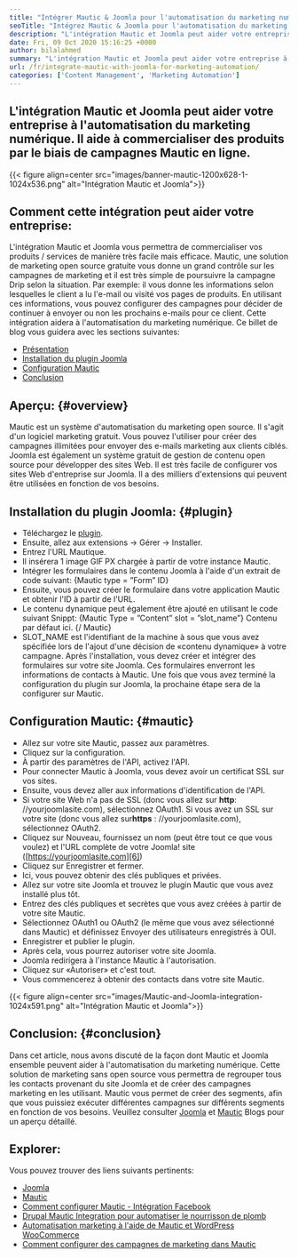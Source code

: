```yaml
---
title: "Intégrer Mautic & Joomla pour l'automatisation du marketing numérique '" 
seoTitle: "Intégrez Mautic & Joomla pour l'automatisation du marketing numérique" 
description: "L'intégration Mautic et Joomla peut aider votre entreprise à l'automatisation du marketing numérique. Il aide à commercialiser des produits par le biais de campagnes Mautic." 
date: Fri, 09 Oct 2020 15:16:25 +0000
author: bilalahmed
summary: "L'intégration Mautic et Joomla peut aider votre entreprise à l'automatisation du marketing numérique. Il aide à commercialiser des produits par le biais de campagnes Mautic en ligne." 
url: /fr/integrate-mautic-with-joomla-for-marketing-automation/
categories: ['Content Management', 'Marketing Automation']
---
```


## L'intégration Mautic et Joomla peut aider votre entreprise à l'automatisation du marketing numérique. Il aide à commercialiser des produits par le biais de campagnes Mautic en ligne.

{{< figure align=center src="images/banner-mautic-1200x628-1-1024x536.png" alt="Intégration Mautic et Joomla">}}


## Comment cette intégration peut aider votre entreprise:
L'intégration Mautic et Joomla vous permettra de commercialiser vos produits / services de manière très facile mais efficace. Mautic, une solution de marketing open source gratuite vous donne un grand contrôle sur les campagnes de marketing et il est très simple de poursuivre la campagne Drip selon la situation. Par exemple: il vous donne les informations selon lesquelles le client a lu l'e-mail ou visité vos pages de produits. En utilisant ces informations, vous pouvez configurer des campagnes pour décider de continuer à envoyer ou non les prochains e-mails pour ce client. Cette intégration aidera à l'automatisation du marketing numérique. Ce billet de blog vous guidera avec les sections suivantes:
  * [Présentation][1]
  * [Installation du plugin Joomla][2]
  * [Configuration Mautic][3]
  * [Conclusion][4]

## Aperçu: {#overview}

Mautic est un système d'automatisation du marketing open source. Il s'agit d'un logiciel marketing gratuit. Vous pouvez l'utiliser pour créer des campagnes illimitées pour envoyer des e-mails marketing aux clients ciblés.
Joomla est également un système gratuit de gestion de contenu open source pour développer des sites Web. Il est très facile de configurer vos sites Web d'entreprise sur Joomla. Il a des milliers d'extensions qui peuvent être utilisées en fonction de vos besoins.

## Installation du plugin Joomla: {#plugin}

  * Téléchargez le [plugin][5].
  * Ensuite, allez aux extensions -> Gérer -> Installer.
  * Entrez l'URL Mautique.
  * Il insérera 1 image GIF PX chargée à partir de votre instance Mautic.
  * Intégrer les formulaires dans le contenu Joomla à l'aide d'un extrait de code suivant: {Mautic type = ”Form” ID}
  * Ensuite, vous pouvez créer le formulaire dans votre application Mautic et obtenir l'ID à partir de l'URL.
  * Le contenu dynamique peut également être ajouté en utilisant le code suivant Snippt: {Mautic Type = ”Content” slot = ”slot_name”} Contenu par défaut ici. {/ Mautic}
  * SLOT_NAME est l'identifiant de la machine à sous que vous avez spécifiée lors de l'ajout d'une décision de «contenu dynamique» à votre campagne.
Après l'installation, vous devez créer et intégrer des formulaires sur votre site Joomla. Ces formulaires enverront les informations de contacts à Mautic. Une fois que vous avez terminé la configuration du plugin sur Joomla, la prochaine étape sera de la configurer sur Mautic.

## Configuration Mautic: {#mautic}

  * Allez sur votre site Mautic, passez aux paramètres.
  * Cliquez sur la configuration.
  * À partir des paramètres de l'API, activez l'API.
  * Pour connecter Mautic à Joomla, vous devez avoir un certificat SSL sur vos sites.
  * Ensuite, vous devez aller aux informations d'identification de l'API.
  * Si votre site Web n'a pas de SSL (donc vous allez sur **http**: //yourjoomlasite.com), sélectionnez OAuth1. Si vous avez un SSL sur votre site (donc vous allez sur**https** : //yourjoomlasite.com), sélectionnez OAuth2.
  * Cliquez sur Nouveau, fournissez un nom (peut être tout ce que vous voulez) et l'URL complète de votre Joomla! site ([https://yourjoomlasite.com][6])
  * Cliquez sur Enregistrer et fermer.
  * Ici, vous pouvez obtenir des clés publiques et privées.
  * Allez sur votre site Joomla et trouvez le plugin Mautic que vous avez installé plus tôt.
  * Entrez des clés publiques et secrètes que vous avez créées à partir de votre site Mautic.
  * Sélectionnez OAuth1 ou OAuth2 (le même que vous avez sélectionné dans Mautic) et définissez Envoyer des utilisateurs enregistrés à OUI.
  * Enregistrer et publier le plugin.
  * Après cela, vous pourrez autoriser votre site Joomla.
  * Joomla redirigera à l'instance Mautic à l'autorisation.
  * Cliquez sur «Autoriser» et c'est tout.
  * Vous commencerez à obtenir des contacts dans votre site Mautic.

{{< figure align=center src="images/Mautic-and-Joomla-integration-1024x591.png" alt="Intégration Mautic et Joomla">}}


## Conclusion: {#conclusion}

Dans cet article, nous avons discuté de la façon dont Mautic et Joomla ensemble peuvent aider à l'automatisation du marketing numérique. Cette solution de marketing sans open source vous permettra de regrouper tous les contacts provenant du site Joomla et de créer des campagnes marketing en les utilisant. Mautic vous permet de créer des segments, afin que vous puissiez exécuter différentes campagnes sur différents segments en fonction de vos besoins. Veuillez consulter [Joomla][7] et [Mautic][8] Blogs pour un aperçu détaillé.

## Explorer:
Vous pouvez trouver des liens suivants pertinents:
  * [Joomla][7]
  * [Mautic][8]
  * [Comment configurer Mautic - Intégration Facebook][9]
  * [Drupal Mautic Integration pour automatiser le nourrisson de plomb][10]
  * [Automatisation marketing à l'aide de Mautic et WordPress WooCommerce][11]
  * [Comment configurer des campagnes de marketing dans Mautic][12]



[1]: #overview
[2]: #plugin
[3]: #mautic
[4]: #conclusion
[5]: https://href.li/?https://extensions.joomla.org/extension/mautic/
[6]: https://href.li/?https://yourjoomlasite.com
[7]: https://products.containerize.com/content-management/joomla
[8]: https://products.containerize.com/marketing-automation/mautic
[9]: https://blog.containerize.com/marketing-automation/how-to-setup-mautic-facebook-integration/
[10]: https://blog.containerize.com/content-management/drupal-tutorial-automate-lead-growth-with-drupal-mautic/
[11]: https://blog.containerize.com/blogging/marketing-automation-using-mautic-and-wordpress-woocommerce/
[12]: https://blog.containerize.com/marketing-automation/how-to-setup-marketing-campaigns-using-mautic-campaign-builder/
